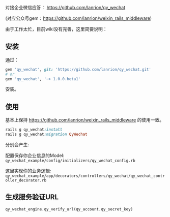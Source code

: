 对接企业微信应答：
https://github.com/lanrion/qy_wechat

(对应公众号gem：https://github.com/lanrion/weixin_rails_middleware)

由于工作太忙，目前wiki没有完善，这里简要说明：

## 安装

通过：
```ruby
gem 'qy_wechat', git: 'https://github.com/lanrion/qy_wechat.git'
# or
gem 'qy_wechat', '~> 1.0.0.beta1'
```
安装。

## 使用

基本上保持 https://github.com/lanrion/weixin_rails_middleware 的使用一致。

```ruby
rails g qy_wechat:install
rails g qy_wechat:migration QyWechat
```
分别会产生:

配置保存你企业信息的Model: `qy_wechat_example/config/initializers/qy_wechat_config.rb`

这里实现你的业务逻辑:  `qy_wechat_example/app/decorators/controllers/qy_wechat/qy_wechat_controller_decorator.rb`

## 生成服务验证URL

`qy_wechat_engine.qy_verify_url(qy_account.qy_secret_key)`
